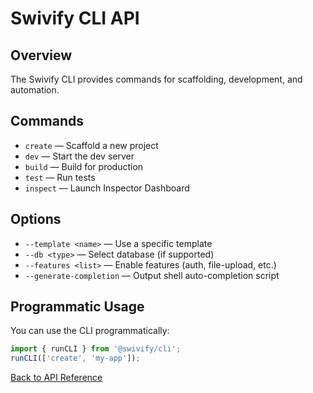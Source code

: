 # Swivify CLI API

## Overview

The Swivify CLI provides commands for scaffolding, development, and automation.

## Commands

- `create` — Scaffold a new project
- `dev` — Start the dev server
- `build` — Build for production
- `test` — Run tests
- `inspect` — Launch Inspector Dashboard

## Options

- `--template <name>` — Use a specific template
- `--db <type>` — Select database (if supported)
- `--features <list>` — Enable features (auth, file-upload, etc.)
- `--generate-completion` — Output shell auto-completion script

## Programmatic Usage

You can use the CLI programmatically:

```ts
import { runCLI } from '@swivify/cli';
runCLI(['create', 'my-app']);
```

[Back to API Reference](./)
